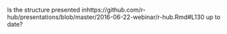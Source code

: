 Is the structure presented inhttps://github.com/r-hub/presentations/blob/master/2016-06-22-webinar/r-hub.Rmd#L130 up to date?